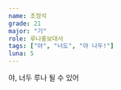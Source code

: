 ```yaml
---
name: 조정석
grade: 21
major: "기"
role: 루나홍보대사
tags: ["야", "너도", "야 나두!"]
luna: 5
---
```


야, 너두 루나 될 수 있어

